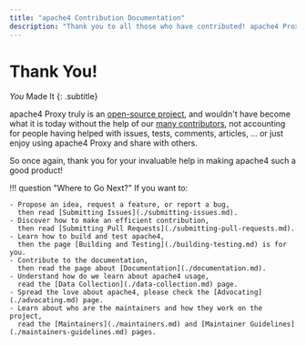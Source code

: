 ```yaml
---
title: "apache4 Contribution Documentation"
description: "Thank you to all those who have contributed! apache4 Proxy is an open-source project that thrives with the support of our passionate community."
---
```


# Thank You!

_You_ Made It
{: .subtitle}

apache4 Proxy truly is an [open-source project](https://github.com/apache4/apache4/),
and wouldn't have become what it is today without the help of our [many contributors](https://github.com/apache4/apache4/graphs/contributors),
not accounting for people having helped with issues, tests, comments, articles, ... or just enjoy using apache4 Proxy and share with others.

So once again, thank you for your invaluable help in making apache4 such a good product!

!!! question "Where to Go Next?"
    If you want to:

    - Propose an idea, request a feature, or report a bug, 
      then read [Submitting Issues](./submitting-issues.md).
    - Discover how to make an efficient contribution,
      then read [Submitting Pull Requests](./submitting-pull-requests.md).
    - Learn how to build and test apache4,
      then the page [Building and Testing](./building-testing.md) is for you.
    - Contribute to the documentation,
      then read the page about [Documentation](./documentation.md).
    - Understand how do we learn about apache4 usage,
      read the [Data Collection](./data-collection.md) page.
    - Spread the love about apache4, please check the [Advocating](./advocating.md) page.
    - Learn about who are the maintainers and how they work on the project,
      read the [Maintainers](./maintainers.md) and [Maintainer Guidelines](./maintainers-guidelines.md) pages.
